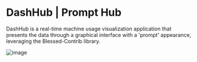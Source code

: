 # DashHub | Prompt Hub

DashHub is a real-time machine usage visualization application that presents the data through a graphical interface with a 'prompt' appearance, leveraging the Blessed-Contrib library.

![image](https://github.com/user-attachments/assets/2296ab33-7253-4232-bd3f-ef9842ce6f52)

